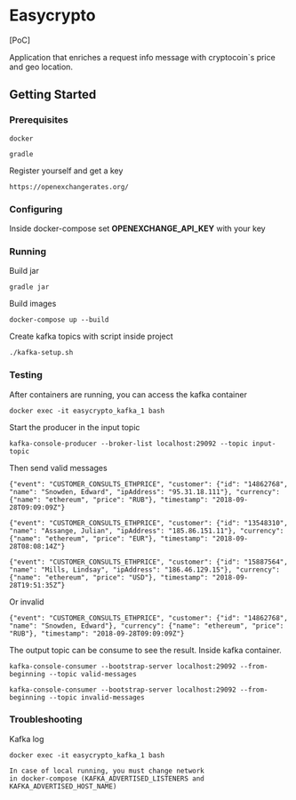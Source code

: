 # Easycrypto

[PoC]

Application that enriches a request info message with cryptocoin`s 
price and geo location.

## Getting Started

### Prerequisites

```
docker
```

```
gradle 
```

Register yourself and get a key
```
https://openexchangerates.org/
```

### Configuring

Inside docker-compose set **OPENEXCHANGE_API_KEY** with your key

### Running

Build jar

```
gradle jar
```

Build images

```
docker-compose up --build
```

Create kafka topics with script inside project

```
./kafka-setup.sh
```

### Testing

After containers are running, you can access the kafka container
```
docker exec -it easycrypto_kafka_1 bash
```

Start the producer in the input topic
```
kafka-console-producer --broker-list localhost:29092 --topic input-topic
```

Then send valid messages
```
{"event": "CUSTOMER_CONSULTS_ETHPRICE", "customer": {"id": "14862768", "name": "Snowden, Edward", "ipAddress": "95.31.18.111"}, "currency": {"name": "ethereum", "price": "RUB"}, "timestamp": "2018-09-28T09:09:09Z"}

{"event": "CUSTOMER_CONSULTS_ETHPRICE", "customer": {"id": "13548310", "name": "Assange, Julian", "ipAddress": "185.86.151.11"}, "currency": {"name": "ethereum", "price": "EUR"}, "timestamp": "2018-09-28T08:08:14Z"}

{"event": "CUSTOMER_CONSULTS_ETHPRICE", "customer": {"id": "15887564", "name": "Mills, Lindsay", "ipAddress": "186.46.129.15"}, "currency": {"name": "ethereum", "price": "USD"}, "timestamp": "2018-09-28T19:51:35Z”}
```

Or invalid

```
{"event": "CUSTOMER_CONSULTS_ETHPRICE", "customer": {"id": "14862768", "name": "Snowden, Edward"}, "currency": {"name": "ethereum", "price": "RUB"}, "timestamp": "2018-09-28T09:09:09Z"}
```

The output topic can be consume to see the result.
Inside kafka container.

```
kafka-console-consumer --bootstrap-server localhost:29092 --from-beginning --topic valid-messages
```

```
kafka-console-consumer --bootstrap-server localhost:29092 --from-beginning --topic invalid-messages
```

### Troubleshooting

Kafka log
```
docker exec -it easycrypto_kafka_1 bash
```

```
In case of local running, you must change network
in docker-compose (KAFKA_ADVERTISED_LISTENERS and KAFKA_ADVERTISED_HOST_NAME)
```
